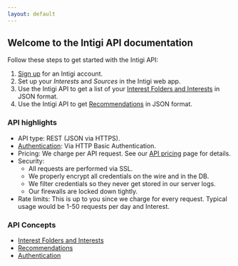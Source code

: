 ```yaml
---
layout: default
---
```


## Welcome to the Intigi API documentation

Follow these steps to get started with the Intigi API:

1. [Sign up](https://intigi.com/start) for an Intigi account.
2. Set up your *Interests* and *Sources* in the Intigi web app.
3. Use the Intigi API to get a list of your [Interest Folders and Interests](/resources/interest_folders_and_interests.html) in JSON format.
4. Use the Intigi API to get [Recommendations](/resources/recommendations.html) in JSON format.

### API highlights

* API type: REST (JSON via HTTPS).
* [Authentication](/api-authentication.html): Via HTTP Basic Authentication.
* Pricing: We charge per API request. See our [API pricing](https://intigi.com/api) page for details.
* Security:
    - All requests are performed via SSL.
    - We properly encrypt all credentials on the wire and in the DB.
    - We filter credentials so they never get stored in our server logs.
    - Our firewalls are locked down tightly.
* Rate limits: This is up to you since we charge for every request. Typical usage would be 1-50 requests per day and Interest.

### API Concepts

* [Interest Folders and Interests](/resources/interest_folders_and_interests.html)
* [Recommendations](/resources/recommendations.html)
* [Authentication](/api-authentication.html)
